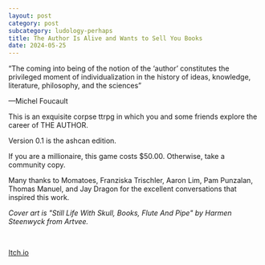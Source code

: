 ```yaml
---
layout: post
category: post
subcategory: ludology-perhaps
title: The Author Is Alive and Wants to Sell You Books
date: 2024-05-25
---
```


“The coming into being of the notion of the ‘author’ constitutes the privileged moment of individualization in the history of ideas, knowledge, literature, philosophy, and the sciences”

—Michel Foucault

This is an exquisite corpse ttrpg in which you and some friends explore the career of THE AUTHOR.

Version 0.1 is the ashcan edition.

If you are a millionaire, this game costs $50.00. Otherwise, take a community copy.

Many thanks to Momatoes, Franziska Trischler, Aaron Lim, Pam Punzalan, Thomas Manuel, and Jay Dragon for the excellent conversations that inspired this work.

*Cover art is "Still Life With Skull, Books, Flute And Pipe" by Harmen Steenwyck from Artvee.*

<br>

[Itch.io](https://steinea.itch.io/the-author-is-alive-and-wants-to-sell-you-books)
